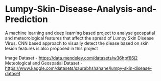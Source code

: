 # Lumpy-Skin-Disease-Analysis-and-Prediction
A machine learning and deep learning based project to analyse geospatial and meteorological features that affect the spread of Lumpy Skin Disease Virus. CNN based approach to visually detect the diease based on skin lesion features is also proposed in this project

Image Dataset - https://data.mendeley.com/datasets/w36hpf86j2 
Meteological and Geospatial Dataset -  https://www.kaggle.com/datasets/saurabhshahane/lumpy-skin-disease-dataset
